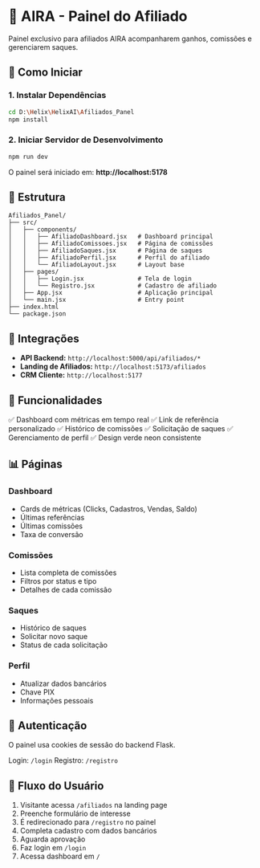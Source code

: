 # 🎯 AIRA - Painel do Afiliado

Painel exclusivo para afiliados AIRA acompanharem ganhos, comissões e gerenciarem saques.

## 🚀 Como Iniciar

### 1. Instalar Dependências

```bash
cd D:\Helix\HelixAI\Afiliados_Panel
npm install
```

### 2. Iniciar Servidor de Desenvolvimento

```bash
npm run dev
```

O painel será iniciado em: **http://localhost:5178**

## 📁 Estrutura

```
Afiliados_Panel/
├── src/
│   ├── components/
│   │   ├── AfiliadoDashboard.jsx   # Dashboard principal
│   │   ├── AfiliadoComissoes.jsx   # Página de comissões
│   │   ├── AfiliadoSaques.jsx      # Página de saques
│   │   ├── AfiliadoPerfil.jsx      # Perfil do afiliado
│   │   └── AfiliadoLayout.jsx      # Layout base
│   ├── pages/
│   │   ├── Login.jsx               # Tela de login
│   │   └── Registro.jsx            # Cadastro de afiliado
│   ├── App.jsx                     # Aplicação principal
│   └── main.jsx                    # Entry point
├── index.html
└── package.json
```

## 🔗 Integrações

- **API Backend:** `http://localhost:5000/api/afiliados/*`
- **Landing de Afiliados:** `http://localhost:5173/afiliados`
- **CRM Cliente:** `http://localhost:5177`

## 🎨 Funcionalidades

✅ Dashboard com métricas em tempo real
✅ Link de referência personalizado
✅ Histórico de comissões
✅ Solicitação de saques
✅ Gerenciamento de perfil
✅ Design verde neon consistente

## 📊 Páginas

### Dashboard
- Cards de métricas (Clicks, Cadastros, Vendas, Saldo)
- Últimas referências
- Últimas comissões
- Taxa de conversão

### Comissões
- Lista completa de comissões
- Filtros por status e tipo
- Detalhes de cada comissão

### Saques
- Histórico de saques
- Solicitar novo saque
- Status de cada solicitação

### Perfil
- Atualizar dados bancários
- Chave PIX
- Informações pessoais

## 🔐 Autenticação

O painel usa cookies de sessão do backend Flask.

Login: `/login`
Registro: `/registro`

## 🎯 Fluxo do Usuário

1. Visitante acessa `/afiliados` na landing page
2. Preenche formulário de interesse
3. É redirecionado para `/registro` no painel
4. Completa cadastro com dados bancários
5. Aguarda aprovação
6. Faz login em `/login`
7. Acessa dashboard em `/`

